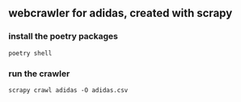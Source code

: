 ## webcrawler for adidas, created with scrapy

### install the poetry packages
```poetry shell```

### run the crawler
```scrapy crawl adidas -O adidas.csv```
